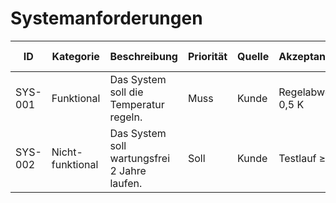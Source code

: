 # Systemanforderungen

| ID      | Kategorie        | Beschreibung                                     | Priorität | Quelle | Akzeptanzkriterium | GitHub Issue |
|---------|------------------|--------------------------------------------------|------------|----------|--------------------|---------------|
| SYS-001 | Funktional       | Das System soll die Temperatur regeln.           | Muss | Kunde | Regelabweichung < 0,5 K | [issue #1](https://github.com/schaefchenn/dynamic-camber-control/issues/1#issue-3522536474) |
| SYS-002 | Nicht-funktional | Das System soll wartungsfrei 2 Jahre laufen. | Soll | Kunde | Testlauf ≥ 2 Jahre | [#2](https://github.com/USERNAME/REPO/issues/2) |
